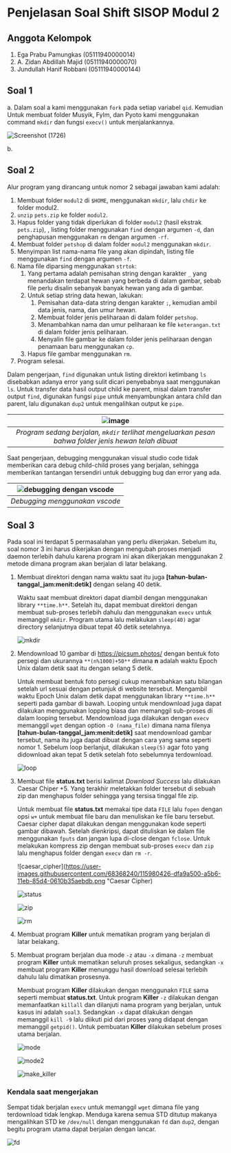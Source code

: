 # Penjelasan Soal Shift SISOP Modul 2
## Anggota Kelompok
1. Ega Prabu Pamungkas (05111940000014)
2. A. Zidan Abdillah Majid (05111940000070)
3. Jundullah Hanif Robbani (05111940000144)

## Soal 1
a. Dalam soal a kami menggunakan  `fork` pada setiap variabel  `qid`. Kemudian Untuk membuat folder Musyik, Fylm, dan Pyoto kami menggunakan command `mkdir` dan fungsi `execv()` untuk menjalankannya.

![Screenshot (1726)](https://user-images.githubusercontent.com/55623766/115993667-ff17f080-a5fd-11eb-8570-ce4399a4ec6b.png)

b. 


## Soal 2
Alur program yang dirancang untuk nomor 2 sebagai jawaban kami adalah:
1. Membuat folder `modul2` di `$HOME`, menggunakan `mkdir`, lalu `chdir` ke folder modul2.
2. `unzip` `pets.zip` ke folder `modul2`.
3. Hapus folder yang tidak diperlukan di folder `modul2` (hasil ekstrak `pets.zip`), , listing folder menggunakan `find` dengan argumen `-d`, dan penghapusan menggunakan `rm` dengan argumen `-rf`.
4. Membuat folder `petshop` di dalam folder `modul2` menggunakan `mkdir`.
5. Menyimpan list nama-nama file yang akan dipindah, listing file menggunakan `find` dengan argumen `-f`.
6. Nama file diparsing menggunakan `strtok`:
   1. Yang pertama adalah pemisahan string dengan karakter `_` yang menandakan terdapat hewan yang berbeda di dalam gambar, sebab file perlu disalin sebanyak banyak hewan yang ada di gambar.
   2. Untuk setiap string data hewan, lakukan:
      1. Pemisahan data-data string dengan karakter `;`, kemudian ambil data jenis, nama, dan umur hewan.
      2. Membuat folder jenis peliharaan di dalam folder `petshop`.
      3. Menambahkan nama dan umur peliharaan ke file `keterangan.txt` di dalam folder jenis peliharaan.
      4. Menyalin file gambar ke dalam folder jenis peliharaan dengan penamaan baru menggunakan `cp`.
   3. Hapus file gambar menggunakan `rm`.
7. Program selesai.

Dalam pengerjaan, `find` digunakan untuk listing direktori ketimbang `ls` disebabkan adanya error yang sulit dicari penyebabnya saat menggunakan `ls`. Untuk transfer data hasil output child ke parent, misal dalam transfer output `find`, digunakan fungsi `pipe` untuk menyambungkan antara child dan parent, lalu digunakan `dup2` untuk mengalihkan output ke `pipe`.

| ![image](https://user-images.githubusercontent.com/40772378/115982884-62872b80-a5c8-11eb-8869-434fedb0a53a.png) | 
|:--:| 
| *Program sedang berjalan, `mkdir` terlihat mengeluarkan pesan bahwa folder jenis hewan telah dibuat* |

Saat pengerjaan, debugging menggunakan visual studio code tidak memberikan cara debug child-child proses yang berjalan, sehingga memberikan tantangan tersendiri untuk debugging bug dan error yang ada.

| ![debugging dengan vscode](https://user-images.githubusercontent.com/40772378/115982729-77af8a80-a5c7-11eb-8854-accab7466900.png) | 
|:--:| 
| *Debugging menggunakan vscode* |

## Soal 3
Pada soal ini terdapat 5 permasalahan yang perlu dikerjakan. Sebelum itu, soal nomor 3 ini harus dikerjakan dengan mengubah proses menjadi daemon terlebih dahulu karena program ini akan dikerjakan menggunakan 2 metode dimana program akan berjalan di latar belakang.
1. Membuat direktori dengan nama waktu saat itu juga **[tahun-bulan-tanggal_jam:menit:detik]** dengan selang 40 detik.

   Waktu saat membuat direktori dapat diambil dengan menggunakan library `**time.h**`. Setelah itu, dapat membuat direktori dengan membuat sub-proses terlebih dahulu dan menggunakan `execv` untuk memanggil `mkdir`. Program utama lalu melakukan `sleep(40)` agar directory selanjutnya dibuat tepat 40 detik setelahnya.
   
   ![mkdir](https://user-images.githubusercontent.com/68368240/115980362-6742e400-a5b6-11eb-83af-559198b60e61.png "Membuat direktori")

2. Mendownload 10 gambar di https://picsum.photos/ dengan bentuk foto persegi dan ukurannya `**(n%1000)+50**` dimana **n** adalah waktu Epoch Unix dalam detik saat itu dengan selang 5 detik.

   Untuk membuat bentuk foto persegi cukup menambahkan satu bilangan setelah url sesuai dengan petunjuk di website tersebut. Mengambil waktu Epoch Unix dalam detik dapat menggunakan library `**time.h**` seperti pada gambar di bawah. Looping untuk mendownload juga dapat dilakukan menggunakan lopping biasa dan memanggil sub-proses di dalam looping tersebut. Mendownload juga dilakukan dengan `execv` memanggil `wget` dengan option `-O (nama_file)` dimana nama filenya **[tahun-bulan-tanggal_jam:menit:detik]** saat mendownload gambar tersebut, nama itu juga dapat dibuat dengan cara yang sama seperti nomor 1. Sebelum loop berlanjut, dilakukan `sleep(5)` agar foto yang didownload akan tepat 5 detik setelah foto sebelumnya terdownload.

   ![loop](https://user-images.githubusercontent.com/68368240/115980416-cbfe3e80-a5b6-11eb-8df4-702f8e8d3b47.png "Looping Download Foto")

3. Membuat file **status.txt** berisi kalimat _Download Success_ lalu dilakukan Caesar Chiper +5. Yang terakhir meletakkan folder tersebut di sebuah zip dan menghapus folder sehingga yang tersisa tinggal file zip.

   Untuk membuat file **status.txt** memakai tipe data `FILE` lalu `fopen` dengan opsi `w+` untuk membuat file baru dan menuliskan ke file baru tersebut. Caesar cipher dapat dilakukan dengan menggunakan kode seperti gambar dibawah. Setelah dienkripsi, dapat dituliskan ke dalam file menggunakan `fputs` dan jangan lupa di-close dengan `fclose`. Untuk melakukan kompress zip dengan membuat sub-proses `execv` dan `zip` lalu menghapus folder dengan `execv` dan `rm -r`.

   ![caesar_cipher](https://user-images.githubusercontent.com/68368240/115980426-dfa9a500-a5b6-11eb-85d4-0610b35aebdb.png "Caesar Cipher)
   
   ![status](https://user-images.githubusercontent.com/68368240/115980432-e3d5c280-a5b6-11eb-82f8-940cad921627.png "status.txt")
   
   ![zip](https://user-images.githubusercontent.com/68368240/115980436-e9cba380-a5b6-11eb-86f9-1ceffcab6ec2.png "zip folder")
   
   ![rm](https://user-images.githubusercontent.com/68368240/115980437-eb956700-a5b6-11eb-9caa-30c1e8c86025.png "menghapus folder")


4. Membuat program **Killer** untuk mematikan program yang berjalan di latar belakang.
5. Membuat program berjalan dua mode `-z` atau `-x` dimana `-z` membuat program **Killer** untuk mematikan seluruh proses sekaligus, sedangkan `-x` membuat program **Killer** menunggu hasil download selesai terlebih dahulu lalu dimatikan prosesnya.

   Membuat program **Killer** dilakukan dengan menggunakn `FILE` sama seperti membuat **status.txt**. Untuk program **Killer** `-z` dilakukan dengan memanfaatkan `killall` dan dilanjuti nama program yang berjalan, untuk kasus ini adalah `soal3`. Sedangkan `-x` dapat dilakukan dengan memanggil `kill -9` lalu diikuti pid dari proses yang didapat dengan memanggil `getpid()`. Untuk pembuatan **Killer** dilakukan sebelum proses utama berjalan.

   ![mode](https://user-images.githubusercontent.com/68368240/115980449-049e1800-a5b7-11eb-9de8-7a9de9a0e060.png "Mengecek Mode")
   
   ![mode2](https://user-images.githubusercontent.com/68368240/115980452-09fb6280-a5b7-11eb-8136-abf6398455aa.png "Mengecek Mode")
   
   ![make_killer](https://user-images.githubusercontent.com/68368240/115980454-0cf65300-a5b7-11eb-8a47-3afd41f131df.png "Membuat Killer.sh")

### Kendala saat mengerjakan
Sempat tidak berjalan `execv` untuk memanggil `wget` dimana file yang terdownload tidak lengkap. Menduga karena semua STD ditutup makanya mengalihkan STD ke `/dev/null` dengan menggunakan `fd` dan `dup2`, dengan begitu program utama dapat berjalan dengan lancar.

![fd](https://user-images.githubusercontent.com/68368240/115980487-59419300-a5b7-11eb-8e57-f25403009c2e.png "Mengalihkan STDs ke /dev/null")
